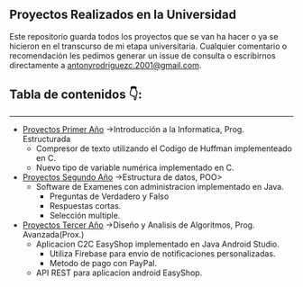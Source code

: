

## Proyectos Realizados en la Universidad
Este repositorio guarda todos los proyectos que se van ha hacer o ya se hicieron en el transcurso de mi etapa universitaria.
Cualquier comentario o recomendación les pedimos generar un issue de consulta o escribirnos directamente a antonyrodriguezc.2001@gmail.com.


## Tabla de contenidos 👇:   
---

- [Proyectos Primer Año](https://github.com/Arlezz/Proyectos_de_Universidad/tree/main/Proyectos%20Primer%20A%C3%B1o) ->Introducción a la Informatica, Prog. Estructurada
  - Compresor de texto utilizando el Codigo de Huffman implementeado en C.
  - Nuevo tipo de variable numérica implementado en C.
- [Proyectos Segundo Año](https://github.com/Arlezz/Proyectos_de_Universidad/tree/main/Proyecto%20Segundo%20A%C3%B1o/PROYECTO%20DOS) ->Estructura de datos, POO>
  - Software de Examenes con administracion implementado en Java.
    - Preguntas de Verdadero y Falso
    - Respuestas cortas.
    - Selección multiple.
- [Proyectos Tercer Año](https://github.com/Arlezz/Proyectos_de_Universidad/tree/main/Proyecto%20Tercer%20A%C3%B1o) ->Diseño y Analisis de Algoritmos, Prog. Avanzada(Prox.)
  - Aplicacion C2C EasyShop implementado en Java Android Studio.
    - Utiliza Firebase para envío de notificaciones personalizadas.
    - Metodo de pago con PayPal. 
  - API REST para aplicacion android EasyShop.



